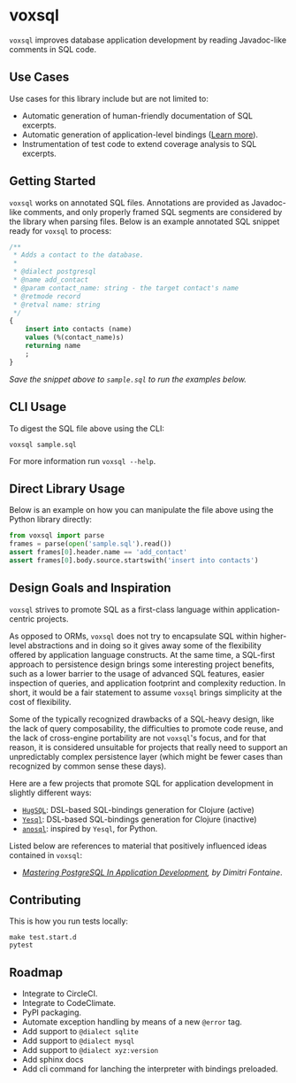 # voxsql

`voxsql` improves database application development by reading Javadoc-like comments in SQL code.

## Use Cases

Use cases for this library include but are not limited to:
* Automatic generation of human-friendly documentation of SQL excerpts.
* Automatic generation of application-level bindings ([Learn more](docs/code-gen.md)).
* Instrumentation of test code to extend coverage analysis to SQL excerpts.

## Getting Started

`voxsql` works on annotated SQL files. Annotations are provided as Javadoc-like comments, and only properly framed SQL segments are considered by the library when parsing files. Below is an example annotated SQL snippet ready for `voxsql` to process:

```sql
/**
 * Adds a contact to the database.
 *
 * @dialect postgresql
 * @name add_contact
 * @param contact_name: string - the target contact's name
 * @retmode record
 * @retval name: string
 */
{
    insert into contacts (name)
    values (%(contact_name)s)
    returning name
    ;
}
```

_Save the snippet above to `sample.sql` to run the examples below._

## CLI Usage

To digest the SQL file above using the CLI:

```shell
voxsql sample.sql
```

For more information run `voxsql --help`.

## Direct Library Usage

Below is an example on how you can manipulate the file above using the Python library directly:

```python
from voxsql import parse
frames = parse(open('sample.sql').read())
assert frames[0].header.name == 'add_contact'
assert frames[0].body.source.startswith('insert into contacts')
```

## Design Goals and Inspiration

`voxsql` strives to promote SQL as a first-class language within application-centric projects.

As opposed to ORMs, `voxsql` does not try to encapsulate SQL within higher-level abstractions and in doing so it gives away some of the flexibility offered by application language constructs. At the same time, a SQL-first approach to persistence design brings some interesting project benefits, such as a lower barrier to the usage of advanced SQL features, easier inspection of queries, and application footprint and complexity reduction. In short, it would be a fair statement to assume `voxsql` brings simplicity at the cost of flexibility.

Some of the typically recognized drawbacks of a SQL-heavy design, like the lack of query composability, the difficulties to promote code reuse, and the lack of cross-engine portability are not `voxsql`'s focus, and for that reason, it is considered unsuitable for projects that really need to support an unpredictably complex persistence layer (which might be fewer cases than recognized by common sense these days).

Here are a few projects that promote SQL for application development in slightly different ways:
* [`HugSQL`](https://github.com/layerware/hugsql): DSL-based SQL-bindings generation for Clojure (active)
* [`Yesql`](https://github.com/krisajenkins/yesql/): DSL-based SQL-bindings generation for Clojure (inactive)
* [`anosql`](https://github.com/honza/anosql): inspired by `Yesql`, for Python.

Listed below are references to material that positively influenced ideas contained in `voxsql`:
* _[Mastering PostgreSQL In Application Development](https://masteringpostgresql.com/), by Dimitri Fontaine_.

## Contributing

This is how you run tests locally:

```shell
make test.start.d
pytest
```

## Roadmap

* Integrate to CircleCI.
* Integrate to CodeClimate.
* PyPI packaging.
* Automate exception handling by means of a new `@error` tag.
* Add support to `@dialect sqlite`
* Add support to `@dialect mysql`
* Add support to `@dialect xyz:version`
* Add sphinx docs
* Add cli command for lanching the interpreter with bindings preloaded.
